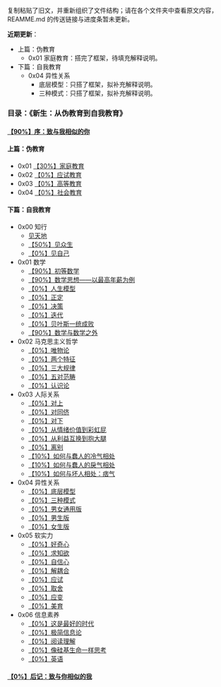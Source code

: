 复制粘贴了旧文，并重新组织了文件结构；请在各个文件夹中查看原文内容， REAMME.md 的传送链接与进度条暂未更新。

**近期更新**：

+ 上篇：伪教育
  + 0x01 家庭教育：搭完了框架，待填充解释说明。
+ 下篇：自我教育
  + 0x04 异性关系
    + 底层模型：只搭了框架，拟补充解释说明。
    + 三种模式：只搭了框架，拟补充解释说明。


### 目录：《新生：从伪教育到自我教育》

#### [【90%】序：致与我相似的你](https://github.com/Anticorianderist/de-vegetable/blob/main/%E5%BA%8F%EF%BC%9A%E8%87%B4%E4%B8%8E%E6%88%91%E7%9B%B8%E4%BC%BC%E7%9A%84%E4%BD%A0.md)

#### 上篇：伪教育

+ 0x01 [【30%】家庭教育](https://github.com/Anticorianderist/de-vegetable/blob/main/1.%20%E4%BC%AA%E6%95%99%E8%82%B2/1.%20%E5%AE%B6%E5%BA%AD%E6%95%99%E8%82%B2.md)
+ 0x02 [【0%】应试教育](https://github.com/Anticorianderist/de-vegetable/blob/main/%E5%BA%94%E8%AF%95%E6%95%99%E8%82%B2.md)
+ 0x03 [【0%】高等教育](https://github.com/Anticorianderist/de-vegetable/blob/main/%E9%AB%98%E7%AD%89%E6%95%99%E8%82%B2.md)
+ 0x04 [【0%】社会教育](https://github.com/Anticorianderist/de-vegetable/blob/main/%E7%A4%BE%E4%BC%9A%E6%95%99%E8%82%B2.md)

#### 下篇：自我教育

+ 0x00 知行
  + [见天地](https://github.com/Anticorianderist/de-vegetable/blob/main/%E8%A7%81%E5%A4%A9%E5%9C%B0.md)
  + [【50%】见众生](https://github.com/Anticorianderist/de-vegetable/blob/main/%E8%A7%81%E4%BC%97%E7%94%9F.md)
  + [【0%】见自己](https://github.com/Anticorianderist/de-vegetable/blob/main/%E8%A7%81%E8%87%AA%E5%B7%B1.md)
+ 0x01 数学
  + [【90%】初等数学](https://github.com/Anticorianderist/de-vegetable/blob/main/%E5%88%9D%E7%AD%89%E6%95%B0%E5%AD%A6.md)
  + [【90%】数学思想——以最高年薪为例](https://github.com/Anticorianderist/de-vegetable/blob/main/%E6%95%B0%E5%AD%A6%E6%80%9D%E6%83%B3%E2%80%94%E2%80%94%E4%BB%A5%E6%9C%80%E9%AB%98%E5%B9%B4%E8%96%AA%E4%B8%BA%E4%BE%8B.md)
  + [【0%】人生模型](https://github.com/Anticorianderist/de-vegetable/blob/main/%E4%BA%BA%E7%94%9F%E6%A8%A1%E5%9E%8B.md)
  + [【0%】正定](https://github.com/Anticorianderist/de-vegetable/blob/main/%E6%AD%A3%E5%AE%9A.md)
  + [【0%】决策](https://github.com/Anticorianderist/de-vegetable/blob/main/%E5%86%B3%E7%AD%96.md)
  + [【0%】迭代](https://github.com/Anticorianderist/de-vegetable/blob/main/%E8%BF%AD%E4%BB%A3.md)
  + [【0%】贝叶斯一统成败](https://github.com/Anticorianderist/de-vegetable/blob/main/%E8%B4%9D%E5%8F%B6%E6%96%AF%E4%B8%80%E7%BB%9F%E6%88%90%E8%B4%A5.md)
  + [【90%】数学与数学之外](https://github.com/Anticorianderist/de-vegetable/blob/main/%E6%95%B0%E5%AD%A6%E4%B8%8E%E6%95%B0%E5%AD%A6%E4%B9%8B%E5%A4%96.md)
+ 0x02 马克思主义哲学
  + [【0%】唯物论](https://github.com/Anticorianderist/de-vegetable/blob/main/%E5%94%AF%E7%89%A9%E8%AE%BA.md)
  + [【0%】两个特征](https://github.com/Anticorianderist/de-vegetable/blob/main/%E4%B8%A4%E4%B8%AA%E7%89%B9%E5%BE%81.md)
  + [【0%】三大规律](https://github.com/Anticorianderist/de-vegetable/blob/main/%E4%B8%89%E5%A4%A7%E8%A7%84%E5%BE%8B.md)
  + [【0%】五对范畴](https://github.com/Anticorianderist/de-vegetable/blob/main/%E4%BA%94%E5%AF%B9%E8%8C%83%E7%95%B4.md)
  + [【0%】认识论](https://github.com/Anticorianderist/de-vegetable/blob/main/%E8%AE%A4%E8%AF%86%E8%AE%BA.md)
+ 0x03 人际关系
  + [【0%】对上](https://github.com/Anticorianderist/de-vegetable/blob/main/%E5%AF%B9%E4%B8%8A.md)
  + [【0%】对同侪](https://github.com/Anticorianderist/de-vegetable/blob/main/%E5%AF%B9%E5%90%8C%E4%BE%AA.md)
  + [【0%】对下](https://github.com/Anticorianderist/de-vegetable/blob/main/%E5%AF%B9%E4%B8%8B.md)
  + [【0%】从情绪价值到彩虹屁](https://github.com/Anticorianderist/de-vegetable/blob/main/%E4%BB%8E%E6%83%85%E7%BB%AA%E4%BB%B7%E5%80%BC%E5%88%B0%E5%BD%A9%E8%99%B9%E5%B1%81.md)
  + [【0%】从利益互换到抱大腿](https://github.com/Anticorianderist/de-vegetable/blob/main/%E4%BB%8E%E5%88%A9%E7%9B%8A%E4%BA%92%E6%8D%A2%E5%88%B0%E6%8A%B1%E5%A4%A7%E8%85%BF.md)
  + [【0%】离别](https://github.com/Anticorianderist/de-vegetable/blob/main/%E7%A6%BB%E5%88%AB.md)
  + [【10%】如何与蠢人的冷气相处](https://github.com/Anticorianderist/de-vegetable/blob/main/%E5%A6%82%E4%BD%95%E4%B8%8E%E8%A0%A2%E4%BA%BA%E7%9A%84%E5%86%B7%E6%B0%94%E7%9B%B8%E5%A4%84.md)
  + [【10%】如何与蠢人的戾气相处](https://github.com/Anticorianderist/de-vegetable/blob/main/%E5%A6%82%E4%BD%95%E4%B8%8E%E8%A0%A2%E4%BA%BA%E7%9A%84%E6%88%BE%E6%B0%94%E7%9B%B8%E5%A4%84.md)
  + [【10%】如何与坏人相处：痞气](https://github.com/Anticorianderist/de-vegetable/blob/main/%E5%A6%82%E4%BD%95%E4%B8%8E%E5%9D%8F%E4%BA%BA%E7%9B%B8%E5%A4%84%EF%BC%9A%E7%97%9E%E6%B0%94.md)
+ 0x04 异性关系
  + [【0%】底层模型](https://github.com/Anticorianderist/de-vegetable/blob/main/%E5%BA%95%E5%B1%82%E6%A8%A1%E5%9E%8B.md)
  + [【0%】三种模式](https://github.com/Anticorianderist/de-vegetable/blob/main/%E4%B8%89%E7%A7%8D%E6%A8%A1%E5%BC%8F.md)
  + [【0%】男女通用版](https://github.com/Anticorianderist/de-vegetable/blob/main/%E7%94%B7%E5%A5%B3%E9%80%9A%E7%94%A8%E7%89%88.md)
  + [【0%】男生版](https://github.com/Anticorianderist/de-vegetable/blob/main/%E7%94%B7%E7%94%9F%E7%89%88.md)
  + [【0%】女生版](https://github.com/Anticorianderist/de-vegetable/blob/main/%E5%A5%B3%E7%94%9F%E7%89%88.md)
+ 0x05 软实力
  + [【0%】好奇心](https://github.com/Anticorianderist/de-vegetable/blob/main/%E5%A5%BD%E5%A5%87%E5%BF%83.md)
  + [【0%】求知欲](https://github.com/Anticorianderist/de-vegetable/blob/main/%E6%B1%82%E7%9F%A5%E6%AC%B2.md)
  + [【0%】自信心](https://github.com/Anticorianderist/de-vegetable/blob/main/%E8%87%AA%E4%BF%A1%E5%BF%83.md)
  + [【0%】解耦合](https://github.com/Anticorianderist/de-vegetable/blob/main/%E8%A7%A3%E8%80%A6%E5%90%88.md)
  + [【0%】应试](https://github.com/Anticorianderist/de-vegetable/blob/main/%E5%BA%94%E8%AF%95.md)
  + [【0%】取舍](https://github.com/Anticorianderist/de-vegetable/blob/main/%E5%8F%96%E8%88%8D.md)
  + [【0%】应变](https://github.com/Anticorianderist/de-vegetable/blob/main/%E5%BA%94%E5%8F%98.md)
  + [【0%】美育](https://github.com/Anticorianderist/de-vegetable/blob/main/%E7%BE%8E%E8%82%B2.md)
+ 0x06 信息素养
  + [【0%】这是最好的时代](https://github.com/Anticorianderist/de-vegetable/blob/main/%E8%BF%99%E6%98%AF%E6%9C%80%E5%A5%BD%E7%9A%84%E6%97%B6%E4%BB%A3.md)
  + [【0%】极简信息论](https://github.com/Anticorianderist/de-vegetable/blob/main/%E6%9E%81%E7%AE%80%E4%BF%A1%E6%81%AF%E8%AE%BA.md)
  + [【0%】阅读理解](https://github.com/Anticorianderist/de-vegetable/blob/main/%E9%98%85%E8%AF%BB%E7%90%86%E8%A7%A3.md)
  + [【0%】像硅基生命一样思考](https://github.com/Anticorianderist/de-vegetable/blob/main/%E5%83%8F%E7%A1%85%E5%9F%BA%E7%94%9F%E5%91%BD%E4%B8%80%E6%A0%B7%E6%80%9D%E8%80%83.md)
  + [【0%】英语](https://github.com/Anticorianderist/de-vegetable/blob/main/%E8%8B%B1%E8%AF%AD.md)

#### [【0%】后记：致与你相似的我](https://github.com/Anticorianderist/de-vegetable/blob/main/%E5%90%8E%E8%AE%B0%EF%BC%9A%E8%87%B4%E4%B8%8E%E4%BD%A0%E7%9B%B8%E4%BC%BC%E7%9A%84%E6%88%91.md)




